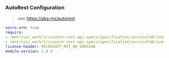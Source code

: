 ### AutoRest Configuration

> see https://aka.ms/autorest

``` yaml
azure-arm: true
require:
- /mnt/vss/_work/1/s/azure-rest-api-specs/specification/servicefabricmanagedclusters/resource-manager/readme.md
- /mnt/vss/_work/1/s/azure-rest-api-specs/specification/servicefabricmanagedclusters/resource-manager/readme.go.md
license-header: MICROSOFT_MIT_NO_VERSION
module-version: 1.0.0
```